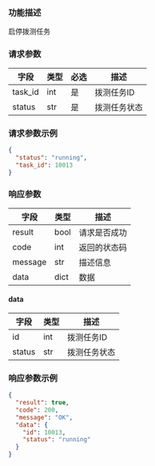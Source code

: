 ### 功能描述

启停拨测任务


### 请求参数

| 字段        | 类型  | 必选 | 描述     |
|-----------|-----|----|--------|
| task_id   | int | 是  | 拨测任务ID |
| status    | str | 是  | 拨测任务状态 |

### 请求参数示例

```json
{
  "status": "running",
  "task_id": 10013
}
```

### 响应参数

| 字段      | 类型   | 描述     |
|---------|------|--------|
| result  | bool | 请求是否成功 |
| code    | int  | 返回的状态码 |
| message | str  | 描述信息   |
| data    | dict | 数据     |

#### data

| 字段     | 类型  | 描述     |
|--------|-----|--------|
| id     | int | 拨测任务ID |
| status | str | 拨测任务状态 |

### 响应参数示例

```json
{
  "result": true,
  "code": 200,
  "message": "OK",
  "data": {
    "id": 10013,
    "status": "running"
  }
}
```


